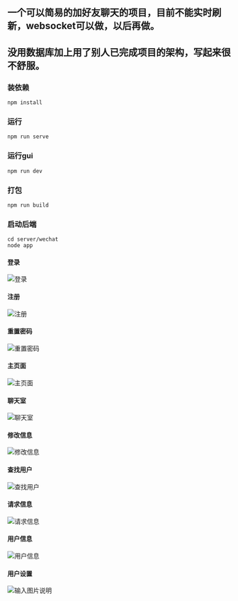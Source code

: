 ## 一个可以简易的加好友聊天的项目，目前不能实时刷新，websocket可以做，以后再做。
## 没用数据库加上用了别人已完成项目的架构，写起来很不舒服。

### 装依赖
```
npm install
```

### 运行
```
npm run serve
```

### 运行gui
```
npm run dev
```

### 打包
```
npm run build
```

### 启动后端
```
cd server/wechat
node app
```
#### 登录
![登录](https://images.gitee.com/uploads/images/2020/1231/182859_28d52ea4_5277559.png "login.png")
#### 注册
![注册](https://images.gitee.com/uploads/images/2020/1231/182958_0141595e_5277559.png "register.png")
#### 重置密码
![重置密码](https://images.gitee.com/uploads/images/2020/1231/182936_9e8e9802_5277559.png "resetPassword.png")
#### 主页面
![主页面](https://images.gitee.com/uploads/images/2020/1231/183106_38cbbc85_5277559.png "main.png")
#### 聊天室
![聊天室](https://images.gitee.com/uploads/images/2020/1231/182832_359e1a4f_5277559.png "chat.png")
#### 修改信息
![修改信息](https://images.gitee.com/uploads/images/2020/1231/182919_c9cf2ebe_5277559.png "edit.png")
#### 查找用户
![查找用户](https://images.gitee.com/uploads/images/2020/1231/183018_8e9599f5_5277559.png "searchUser.png")
#### 请求信息
![请求信息](https://images.gitee.com/uploads/images/2020/1231/183031_50beb35e_5277559.png "nitice.png")
#### 用户信息
![用户信息](https://images.gitee.com/uploads/images/2020/1231/183047_8209db58_5277559.png "userInfo.png")
#### 用户设置
![输入图片说明](https://images.gitee.com/uploads/images/2021/0107/181335_01c74990_5277559.png "截图1610014349.png")
